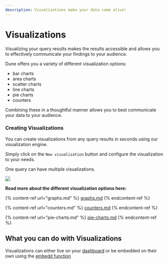 ```yaml
---
description: Visualizations make your data come alive!
---
```


# Visualizations

Visualizing your query results makes the results accessible and allows you to effectively communicate your findings to your audience.

Dune offers you a variety of different visualization options:

* bar charts
* area charts
* scatter charts
* line charts
* pie charts
* counters

Combining these in a thoughtful manner allows you to best communicate your data to your audience.

### Creating Visualizations

You can create visualizations from any query results in seconds using our visualization engine.

Simply click on the `New visualization` button and configure the visualization to your needs.

One query can have multiple visualizations.

![](<../../.gitbook/assets/2021-11-26 13-08-16.gif>)

**Read more about the different visualization options here:**

{% content-ref url="graphs.md" %}
[graphs.md](graphs.md)
{% endcontent-ref %}

{% content-ref url="counters.md" %}
[counters.md](counters.md)
{% endcontent-ref %}

{% content-ref url="pie-charts.md" %}
[pie-charts.md](pie-charts.md)
{% endcontent-ref %}

## What you can do with Visualizations

Visualizations can either live on your [dashboard](../dashboards.md) or be embedded on their own using the [embedd function](../embeds/)
